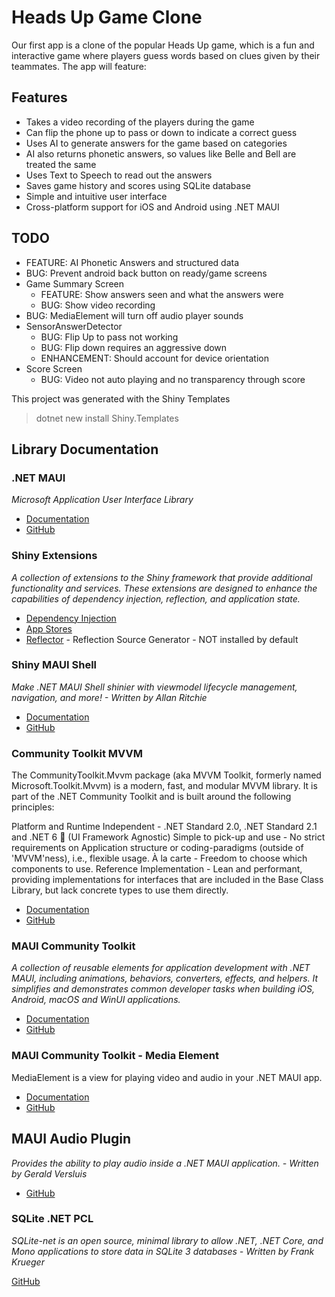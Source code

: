 # Heads Up Game Clone

Our first app is a clone of the popular Heads Up game, which is a fun and interactive game where players guess words based on clues given by their teammates. The app will feature:

## Features
* Takes a video recording of the players during the game
* Can flip the phone up to pass or down to indicate a correct guess
* Uses AI to generate answers for the game based on categories
* AI also returns phonetic answers, so values like Belle and Bell are treated the same
* Uses Text to Speech to read out the answers
* Saves game history and scores using SQLite database
* Simple and intuitive user interface
* Cross-platform support for iOS and Android using .NET MAUI

## TODO
* FEATURE: AI Phonetic Answers and structured data
* BUG: Prevent android back button on ready/game screens
* Game Summary Screen
  * FEATURE: Show answers seen and what the answers were
  * BUG: Show video recording
* BUG: MediaElement will turn off audio player sounds
* SensorAnswerDetector
  * BUG: Flip Up to pass not working
  * BUG: Flip down requires an aggressive down
  * ENHANCEMENT: Should account for device orientation
* Score Screen
  * BUG: Video not auto playing and no transparency through score

This project was generated with the Shiny Templates
> dotnet new install Shiny.Templates

## Library Documentation

### .NET MAUI
_Microsoft Application User Interface Library_

* [Documentation](https://learn.microsoft.com/en-us/dotnet/maui/)
* [GitHub](https://github.com/dotnet/maui)


### Shiny Extensions

_A collection of extensions to the Shiny framework that provide additional functionality and services. These extensions are designed to enhance the capabilities of dependency injection, reflection, and application state._

* [Dependency Injection](https://shinylib.net/extensions/di/)
* [App Stores](https://shinylib.net/extensions/stores/)
* [Reflector](https://shinylib.net/extensions/reflector/) - Reflection Source Generator - NOT installed by default

### Shiny MAUI Shell
_Make .NET MAUI Shell shinier with viewmodel lifecycle management, navigation, and more! - Written by Allan Ritchie_

* [Documentation](https://shinylib.net/)
* [GitHub](https://github.com/shinyorg/shiny)

### Community Toolkit MVVM

The CommunityToolkit.Mvvm package (aka MVVM Toolkit, formerly named Microsoft.Toolkit.Mvvm) is a modern, fast, and modular MVVM library. It is part of the .NET Community Toolkit and is built around the following principles:

Platform and Runtime Independent - .NET Standard 2.0, .NET Standard 2.1 and .NET 6 🚀 (UI Framework Agnostic)
Simple to pick-up and use - No strict requirements on Application structure or coding-paradigms (outside of 'MVVM'ness), i.e., flexible usage.
À la carte - Freedom to choose which components to use.
Reference Implementation - Lean and performant, providing implementations for interfaces that are included in the Base Class Library, but lack concrete types to use them directly.

* [Documentation](https://learn.microsoft.com/en-us/dotnet/communitytoolkit/mvvm/)
* [GitHub](https://github.com/CommunityToolkit/dotnet)


### MAUI Community Toolkit

_A collection of reusable elements for application development with .NET MAUI, including animations, behaviors, converters, effects, and helpers. It simplifies and demonstrates common developer tasks when building iOS, Android, macOS and WinUI applications._

* [Documentation](https://learn.microsoft.com/en-us/dotnet/communitytoolkit/maui/)
* [GitHub](https://github.com/CommunityToolkit/Maui)

### MAUI Community Toolkit - Media Element

MediaElement is a view for playing video and audio in your .NET MAUI app.

* [Documentation](https://learn.microsoft.com/en-ca/dotnet/communitytoolkit/maui/views/mediaelement)
* [GitHub](https://github.com/CommunityToolkit/Maui)

## MAUI Audio Plugin

_Provides the ability to play audio inside a .NET MAUI application. - Written by Gerald Versluis_

* [GitHub](https://github.com/jfversluis/Plugin.Maui.Audio)

### SQLite .NET PCL

_SQLite-net is an open source, minimal library to allow .NET, .NET Core, and Mono applications to store data in SQLite 3 databases - Written by Frank Krueger_

[GitHub](https://github.com/praeclarum/sqlite-net)


